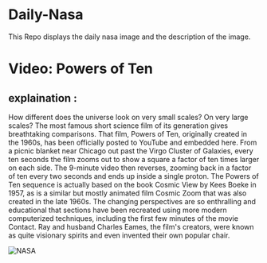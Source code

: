 # Daily-Nasa

This Repo displays the daily nasa image and the description of the image.

<!--NASA-->
# Video: Powers of Ten
## explaination :

How different does the universe look on very small scales?  On very large scales? The most famous short science film of its generation gives breathtaking comparisons. That film, Powers of Ten, originally created in the 1960s, has been officially posted to YouTube and embedded here.  From a picnic blanket near Chicago out past the Virgo Cluster of Galaxies, every ten seconds the film zooms out to show a square a factor of ten times larger on each side. The 9-minute video then reverses, zooming back in a factor of ten every two seconds and ends up inside a single proton. The Powers of Ten sequence is actually based on the book Cosmic View by Kees Boeke in 1957, as is a similar but mostly animated film Cosmic Zoom that was also created in the late 1960s. The changing perspectives are so enthralling and educational that sections have been recreated using more modern computerized techniques, including the first few minutes of the movie Contact. Ray and husband Charles Eames, the film's creators, were known as quite visionary spirits and even invented their own popular chair.

![NASA](https://www.youtube.com/embed/0fKBhvDjuy0?rel=0)
<!--/NASA-->